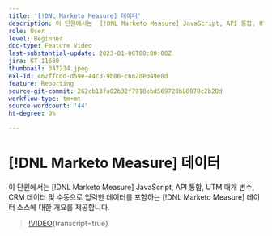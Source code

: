 ```yaml
---
title: '[!DNL Marketo Measure] 데이터'
description: 이 단원에서는  [!DNL Marketo Measure] JavaScript, API 통합, UTM 매개 변수, CRM 데이터 및 수동으로 입력한 데이터를 포함하는  [!DNL Marketo Measure] 데이터 소스에 대한 개요를 제공합니다.
role: User
level: Beginner
doc-type: Feature Video
last-substantial-update: 2023-01-06T00:00:00Z
jira: KT-11680
thumbnail: 347234.jpeg
exl-id: 462ffcdd-d59e-44c3-9b06-c682de049e8d
feature: Reporting
source-git-commit: 262cb13fa02b32f7918ebd569720b80078c2b28d
workflow-type: tm+mt
source-wordcount: '44'
ht-degree: 0%

---
```


# [!DNL Marketo Measure] 데이터

이 단원에서는 [!DNL Marketo Measure] JavaScript, API 통합, UTM 매개 변수, CRM 데이터 및 수동으로 입력한 데이터를 포함하는 [!DNL Marketo Measure] 데이터 소스에 대한 개요를 제공합니다.

>[!VIDEO](https://video.tv.adobe.com/v/3421951/?learn=on&captions=kor){transcript=true}
